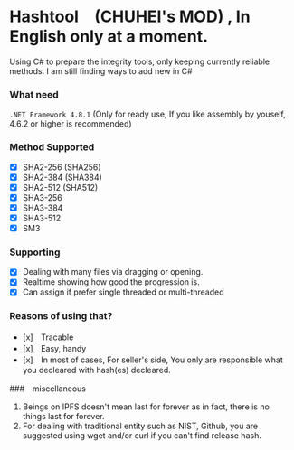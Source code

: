 # Hashtool　(CHUHEI's MOD) , In English only at a moment.


Using C# to prepare the integrity tools, only keeping currently reliable methods. I am still finding ways to add new in C#

### What need

```.NET Framework 4.8.1``` (Only for ready use, If you like assembly by youself, 4.6.2 or higher is recommended)

### Method Supported

- [x] SHA2-256 (SHA256)
- [x] SHA2-384 (SHA384)
- [x] SHA2-512 (SHA512)
- [X] SHA3-256
- [X] SHA3-384
- [X] SHA3-512
- [x] SM3

### Supporting

- [x] Dealing with many files via dragging or opening.
- [x] Realtime showing how good the progression is.
- [x] Can assign if prefer single threaded or multi-threaded
### Reasons of using that?
- [x]　Tracable 
- [x]　Easy, handy
- [x]　In most of cases, For seller's side, You only are responsible what you decleared with hash(es) decleared.


###　miscellaneous
1. Beings on IPFS doesn't mean last for forever as in fact, there is no things last for forever.
2. For dealing with traditional entity such as NIST, Github, you are suggested using wget and/or curl if you can't find release hash.
